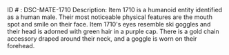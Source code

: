 ID # : DSC-MATE-1710
Description: Item 1710 is a humanoid entity identified as a human male. Their most noticeable physical features are the mouth spot and smile on their face. Item 1710's eyes resemble ski goggles and their head is adorned with green hair in a purple cap. There is a gold chain accessory draped around their neck, and a goggle is worn on their forehead.